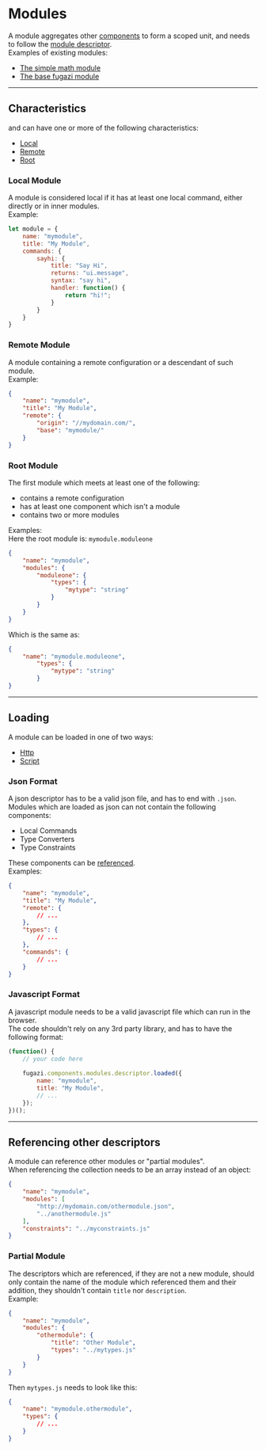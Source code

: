 # Modules

A module aggregates other [components](./components.md) to form a scoped unit, and needs to follow the 
[module descriptor](../descriptors/module.md).  
Examples of existing modules:
* [The simple math module](../../modules/scripts/src/math.ts)
* [The base fugazi module](../../modules/jsons/base.json)

----

## Characteristics
and can have one or more 
of the following characteristics:
* [Local](#local-module)
* [Remote](#remote-module)
* [Root](#root-module)

### Local Module
A module is considered local if it has at least one local command, either directly or in inner modules.  
Example:
```javascript
let module = {
	name: "mymodule",
	title: "My Module",
	commands: {
		sayhi: {
			title: "Say Hi",
			returns: "ui.message",
			syntax: "say hi",
			handler: function() {
				return "hi!";
			}
		}
	}
}
```

### Remote Module
A module containing a remote configuration or a descendant of such module.  
Example:
```json
{
	"name": "mymodule",
	"title": "My Module",
	"remote": {
		"origin": "//mydomain.com/",
		"base": "mymodule/"
	}
}
```

### Root Module
The first module which meets at least one of the following:
* contains a remote configuration
* has at least one component which isn't a module
* contains two or more modules

Examples:  
Here the root module is: `mymodule.moduleone`
```json
{
	"name": "mymodule",
	"modules": {
		"moduleone": {
			"types": {
				"mytype": "string"
			}
		}
	}
}
```
Which is the same as:
```json
{
	"name": "mymodule.moduleone",
		"types": {
			"mytype": "string"
		}
}
```

----

## Loading
A module can be loaded in one of two ways:
* [Http](#json-format) 
* [Script](#javascript-format)

### Json Format
A json descriptor has to be a valid json file, and has to end with `.json`.  
Modules which are loaded as json can not contain the following components:
* Local Commands
* Type Converters
* Type Constraints

These components can be [referenced](#referencing-other-descriptors).  
Examples:
```json
{
	"name": "mymodule",
	"title": "My Module",
	"remote": {
		// ...
	},
	"types": {
		// ...
	},
	"commands": { 
		// ...
	}
}
```

### Javascript Format
A javascript module needs to be a valid javascript file which can run in the browser.  
The code shouldn't rely on any 3rd party library, and has to have the following format:
```javascript
(function() {
	// your code here
	
	fugazi.components.modules.descriptor.loaded({
		name: "mymodule",
		title: "My Module",
		// ...
	});
})();
```

----

## Referencing other descriptors
A module can reference other modules or "partial modules".  
When referencing the collection needs to be an array instead of an object:
```json
{
	"name": "mymodule",
	"modules": [
		"http://mydomain.com/othermodule.json",
		"../anothermodule.js"
	],
	"constraints": "../myconstraints.js"
}
```

### Partial Module
The descriptors which are referenced, if they are not a new module, should only contain the name of the 
 module which referenced them and their addition, they shouldn't contain `title` nor `description`.  
Example:
```json
{
	"name": "mymodule",
	"modules": {
		"othermodule": {
			"title": "Other Module",
			"types": "../mytypes.js"
		}
	}
}
```
Then `mytypes.js` needs to look like this:
```json
{
	"name": "mymodule.othermodule",
	"types": {
		// ...
	}
}	
```